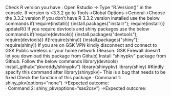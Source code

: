 Check R version you have : Open Rstudio -> Type “R.Version()” in the console. If version is <3.3.2 go to Tools->Global Options->General->Choose the 3.3.2 version If you don’t have R 3.3.2 version installed use the below commands if(!require(installr)) {install.packages("installr"); require(installr)} updateR()
If you require devtools and shiny packages use the below commands if(!require(devtools)) {install.packages("devtools"); require(devtools)} if(!require(shiny)) {install.packages("shiny"); require(shiny)}
If you are on GSK VPN kindly disconnect and connect to GSK Public wireless or your home network (Reason: GSK Firewall doesn’t let you download this package from Github)
Install “shinypkv” package from Github. Follow the below commands             library(devtools) install_github(“pkvreddy/shinypkv”)             library(shinypkv) library(shiny) #Kindly specify this command after library(shinypkv)- This is a bug that needs to be fixed
Check the function of this package · Command 1: shiny_pkv(options=”none”)     ->Expected outcome:                                
· Command 2: shiny_pkv(options=”sas2csv”)     ->Expected outcome:

